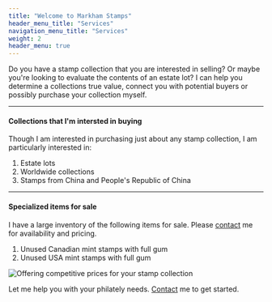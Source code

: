```yaml
---
title: "Welcome to Markham Stamps"
header_menu_title: "Services"
navigation_menu_title: "Services"
weight: 2
header_menu: true
---
```


Do you have a stamp collection that you are interested in selling? Or maybe you're looking to evaluate the contents of an estate lot? I can help you determine a collections true value, connect you with potential buyers or possibly purchase your collection myself.

---
#### Collections that I'm intersted in buying

Though I am interested in purchasing just about any stamp collection, I am particularly interested in:

1. Estate lots
1. Worldwide collections
1. Stamps from China and People's Republic of China 

---
#### Specialized items for sale

I have a large inventory of the following items for sale. Please [contact](#contact) me for availability and pricing.

1. Unused Canadian mint stamps with full gum
1. Unused USA mint stamps with full gum

![Offering competitive prices for your stamp collection ](images/stamp-album.jpg)

Let me help you with your philately needs. [Contact](#contact) me to get started.